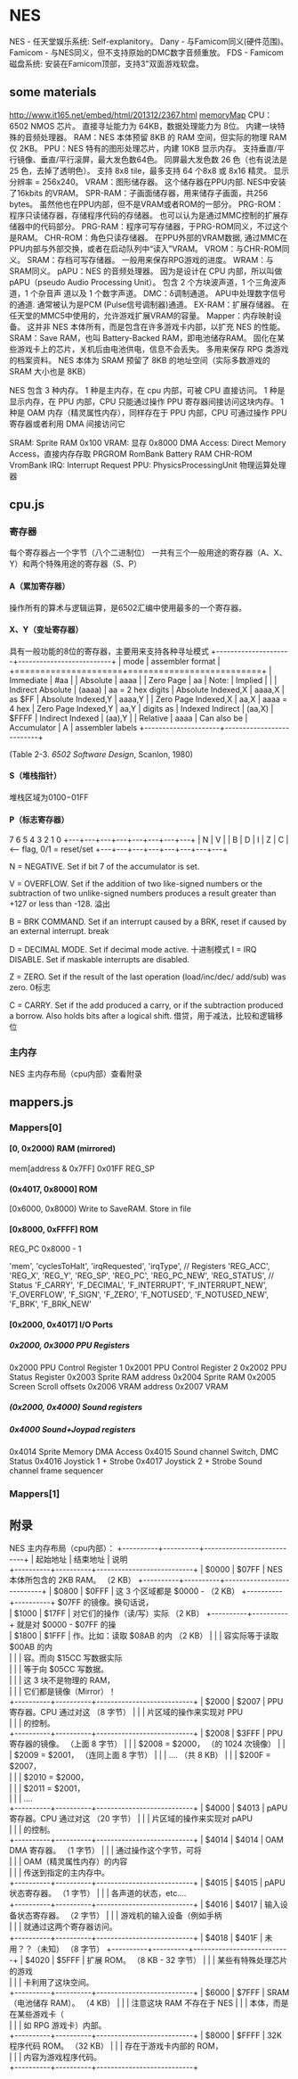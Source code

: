 # NES
NES     - 任天堂娱乐系统: Self-explanitory。
Dany    - 与Famicom同义(硬件范围)。
Famicom - 与NES同义，但不支持原始的DMC数字音频重放。
FDS     - Famicom磁盘系统: 安装在Famicom顶部，支持3"双面游戏软盘。

## some materials
http://www.it165.net/embed/html/201312/2367.html
[memoryMap](!images/memoryMap.png)
CPU：6502 NMOS 芯片。 
    直接寻址能力为 64KB，数据处理能力为 8位。
    内建一块特殊的音频处理器。 
RAM：NES 本体预留 8KB 的 RAM 空间，但实际的物理 RAM 仅 2KB。 
PPU：NES 特有的图形处理芯片，内建 10KB 显示内存。
    支持垂直/平行镜像、垂直/平行滚屏，最大发色数64色。
    同屏最大发色数 26 色（也有说法是 25 色，去掉了透明色）。
    支持 8x8 tile，最多支持 64 个8x8 或 8x16 精灵。
    显示分辨率 = 256x240。 
VRAM：图形储存器。
    这个储存器在PPU内部. NES中安装了16kbits 的VRAM。
SPR-RAM：子画面储存器，用来储存子画面，共256 bytes。
    虽然他也在PPU内部，但不是VRAM或者ROM的一部分。
PRG-ROM：程序只读储存器，存储程序代码的存储器。
    也可以认为是通过MMC控制的扩展存储器中的代码部分。
PRG-RAM：程序可写存储器，于PRG-ROM同义，不过这个是RAM。
CHR-ROM：角色只读存储器。
    在PPU外部的VRAM数据, 通过MMC在PPU内部与外部交换，或者在启动队列中“读入”VRAM。
VROM：与CHR-ROM同义。
SRAM：存档可写存储器。
    一般用来保存RPG游戏的进度。
WRAM：与SRAM同义。
pAPU：NES 的音频处理器。
    因为是设计在 CPU 内部，所以叫做 pAPU（pseudo Audio Processing Unit）。
    包含 2 个方块波声道，1 个三角波声道，1 个杂音声 道以及 1 个数字声道。 
DMC：δ调制通道。
    APU中处理数字信号的通道. 通常被认为是PCM (Pulse信号调制器)通道。
EX-RAM：扩展存储器。
    在任天堂的MMC5中使用的，允许游戏扩展VRAM的容量。
Mapper：内存映射设备。
    这并非 NES 本体所有，而是包含在许多游戏卡内部，以扩充 NES 的性能。 
SRAM：Save RAM，也叫 Battery-Backed RAM，即电池储存RAM。
    固化在某些游戏卡上的芯片，关机后由电池供电，信息不会丢失。
    多用来保存 RPG 类游戏的档案资料。
    NES 本体为 SRAM 预留了 8KB 的地址空间（实际多数游戏的 SRAM 大小也是 8KB）

NES 包含 3 种内存。 
    1 种是主内存，在 cpu 内部，可被 CPU 直接访问。 
    1 种是显示内存，在 PPU 内部，CPU 只能通过操作 PPU 寄存器间接访问这块内存。 
    1 种是 OAM 内存（精灵属性内存），同样存在于 PPU 内部，CPU 可通过操作 PPU 寄存器或者利用 DMA 间接访问它

SRAM: Sprite RAM 0x100
VRAM: 显存 0x8000
DMA Access: Direct Memory Access，直接内存存取
PRGROM RomBank
Battery RAM
CHR-ROM VromBank
IRQ: Interrupt Request
PPU: PhysicsProcessingUnit 物理运算处理器

## cpu.js
### 寄存器
每个寄存器占一个字节（八个二进制位）
一共有三个一般用途的寄存器（A、X、Y）和两个特殊用途的寄存器（S、P）
#### A（累加寄存器）
操作所有的算术与逻辑运算，是6502汇编中使用最多的一个寄存器。
#### X、Y（变址寄存器）
具有一般功能的8位的寄存器，主要用来支持各种寻址模式
+---------------------+--------------------------+
|      mode           |     assembler format     |
+=====================+==========================+
| Immediate           |          #aa             |
| Absolute            |          aaaa            |
| Zero Page           |          aa              |   Note:
| Implied             |                          |
| Indirect Absolute   |          (aaaa)          |     aa = 2 hex digits
| Absolute Indexed,X  |          aaaa,X          |          as $FF
| Absolute Indexed,Y  |          aaaa,Y          |
| Zero Page Indexed,X |          aa,X            |     aaaa = 4 hex
| Zero Page Indexed,Y |          aa,Y            |          digits as
| Indexed Indirect    |          (aa,X)          |          $FFFF
| Indirect Indexed    |          (aa),Y          |
| Relative            |          aaaa            |     Can also be
| Accumulator         |          A               |     assembler labels
+---------------------+--------------------------+

(Table 2-3. _6502 Software Design_, Scanlon, 1980)
#### S（堆栈指针）
堆栈区域为$0100-$01FF
#### P（标志寄存器）
  7   6   5   4   3   2   1   0
+---+---+---+---+---+---+---+---+
| N | V |   | B | D | I | Z | C |  <-- flag, 0/1 = reset/set
+---+---+---+---+---+---+---+---+

N  =  NEGATIVE. Set if bit 7 of the accumulator is set.

V  =  OVERFLOW. Set if the addition of two like-signed numbers or the
        subtraction of two unlike-signed numbers produces a result
        greater than +127 or less than -128.
        溢出

B  =  BRK COMMAND. Set if an interrupt caused by a BRK, reset if
        caused by an external interrupt.
        break

D  =  DECIMAL MODE. Set if decimal mode active.
        十进制模式
I  =  IRQ DISABLE.  Set if maskable interrupts are disabled.

Z  =  ZERO.  Set if the result of the last operation (load/inc/dec/
        add/sub) was zero.
        0标志

C  =  CARRY. Set if the add produced a carry, or if the subtraction
        produced a borrow.  Also holds bits after a logical shift.
        借贷，用于减法，比较和逻辑移位

### 主内存
NES 主内存布局（cpu内部）查看附录

## mappers.js

### Mappers[0]
#### [0, 0x2000) RAM (mirrored)
mem[address & 0x7FF]
0x01FF REG_SP

#### (0x4017, 0x8000] ROM

[0x6000, 0x8000) Write to SaveRAM. Store in file

#### [0x8000, 0xFFFF] ROM
REG_PC 0x8000 - 1

'mem', 'cyclesToHalt', 'irqRequested', 'irqType',
// Registers
'REG_ACC', 'REG_X', 'REG_Y', 'REG_SP', 'REG_PC', 'REG_PC_NEW',
'REG_STATUS',
// Status
'F_CARRY', 'F_DECIMAL', 'F_INTERRUPT', 'F_INTERRUPT_NEW', 'F_OVERFLOW', 
'F_SIGN', 'F_ZERO', 'F_NOTUSED', 'F_NOTUSED_NEW', 'F_BRK', 'F_BRK_NEW'

#### [0x2000, 0x4017] I/O Ports
		
##### 0x2000, 0x3000 PPU Registers
0x2000 PPU Control Register 1
0x2001 PPU Control Register 2
0x2002 PPU Status Register
0x2003 Sprite RAM address
0x2004 Sprite RAM
0x2005 Screen Scroll offsets
0x2006 VRAM address
0x2007 VRAM

##### (0x2000, 0x4000) Sound registers

##### 0x4000 Sound+Joypad registers
0x4014 Sprite Memory DMA Access
0x4015 Sound channel Switch, DMC Status
0x4016 Joystick 1 + Strobe
0x4017 Joystick 2 + Strobe Sound channel frame sequencer

### Mappers[1]


## 附录
NES 主内存布局（cpu内部）： 
+----------+----------+---------------------------+ 
| 起始地址   | 结束地址  |           说明              
+----------+----------+---------------------------+ 
|  $0000   |  $07FF   | NES 本体所包含的 2KB RAM。   （2 KB） 
+----------+----------+---------------------------+ 
|  $0800   |  $0FFF   | 这 3 个区域都是 $0000 -     （2 KB） 
+----------+----------+ $07FF 的镜像。换句话说，      
|  $1000   |  $17FF   | 对它们的操作（读/写）实际     （2 KB） 
+----------+----------+ 就是对 $0000 - $07FF 的操    
|  $1800   |  $1FFF   | 作。比如：读取 $08AB 的内    （2 KB） 
|          |          | 容实际等于读取 $00AB 的内     
|          |          | 容。而向 $15CC 写数据实际     
|          |          | 等于向 $05CC 写数据。       
|          |          | 这 3 块不是物理的 RAM，       
|          |          | 它们都是镜像（Mirror）！     
+----------+----------+---------------------------+ 
|  $2000   |  $2007   | PPU 寄存器。CPU 通过对这     （8 字节） 
|          |          | 片区域的操作来实现对 PPU       
|          |          | 的控制。                     
+----------+----------+---------------------------+ 
|  $2008   |  $3FFF   | PPU 寄存器的镜像。           （上面 8 字节） 
|          |          | $2008 = $2000，            （的 1024 次镜像） 
|          |          | $2009 = $2001，            （连同上面 8 字节） 
|          |          | ....                       （共 8 KB） 
|          |          | $200F = $2007，             
|          |          | $2010 = $2000，             
|          |          | $2011 = $2001，            
|          |          | ....                       
+----------+----------+---------------------------+ 
|  $4000   |  $4013   | pAPU 寄存器。CPU 通过对这    （20 字节） 
|          |          | 片区域的操作来实现对 pAPU   
|          |          | 的控制。                   
+----------+----------+---------------------------+ 
|  $4014   |  $4014   | OAM DMA 寄存器。            （1 字节） 
|          |          | 通过操作这个字节，可将     
|          |          | OAM（精灵属性内存）的内容   
|          |          | 传送到指定的主内存中。  
+----------+----------+---------------------------+ 
|  $4015   |  $4015   | pAPU 状态寄存器。           （1 字节） 
|          |          | 各声道的状态，etc....       
+----------+----------+---------------------------+ 
|  $4016   |  $4017   | 输入设备状态寄存器。          （2 字节） 
|          |          | 游戏机的输入设备（例如手柄  
|          |          | 就通过这两个寄存器访问。  
+----------+----------+---------------------------+ 
|  $4018   |  $401F   | 未用？？（未知）             （8 字节） 
+----------+----------+---------------------------+ 
|  $4020   |  $5FFF   | 扩展 ROM。                 （8 KB - 32 字节） 
|          |          | 某些有特殊处理芯片的游戏   
|          |          | 卡利用了这块空间。        
+----------+----------+---------------------------+ 
|  $6000   |  $7FFF   | SRAM（电池储存 RAM）。      （4 KB） 
|          |          | 注意这块 RAM 不存在于 NES 
|          |          | 本体，而是在某些游戏卡（  
|          |          | 如 RPG 游戏卡）内部。    
+----------+----------+---------------------------+ 
|  $8000   |  $FFFF   | 32K 程序代码 ROM。          （32 KB） 
|          |          | 存在于游戏卡内部的 ROM，  
|          |          | 内容为游戏程序代码。      
+----------+----------+---------------------------+ 


